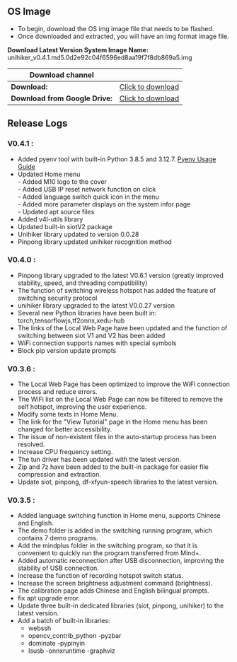 

## **OS Image**
- To begin, download the OS img image file that needs to be flashed. 
- Once downloaded and extracted, you will have an img format image file.

**Download Latest Version System Image**
**Name:** unihiker_v0.4.1.md5.0d2e92c04f6596ed8aa19f7f8db869a5.img

| **Download channel** |  |
| --- | --- |
| **Download:** | [Click to download](https://download3.dfrobot.com.cn/unihiker/img/unihiker_v0.4.1_20250729_0952.7z) |
| **Download from Google Drive:** | [Click to download](https://drive.google.com/drive/folders/1JU73SOyN5VmpB6ilbxVNvCB9qXfc-Qo-?usp=sharing) |

##  **Release Logs**

### **V0.4.1 :**

- Added pyenv tool with built-in Python 3.8.5 and 3.12.7. [Pyenv Usage Guide](/Troubleshooting/How_to_Install_Multiple_Python_Versions_on_Unihiker)
- Updated Home menu  
       - Added M10 logo to the cover  
       - Added USB IP reset network function on click  
       - Added language switch quick icon in the menu  
       - Added more parameter displays on the system infor page  
       - Updated apt source files  
- Added v4l-utils library  
- Updated built-in siotV2 package  
- Unihiker library updated to version 0.0.28  
- Pinpong library updated unihiker recognition method

### **V0.4.0 :**

- Pinpong library upgraded to the latest V0.6.1 version (greatly improved stability, speed, and threading compatibility)
- The function of switching wireless hotspot has added the feature of switching security protocol
- unihiker library upgraded to the latest V0.0.27 version
- Several new Python libraries have been built in: torch,tensorflowjs,tf2onnx,xedu-hub
- The links of the Local Web Page have been updated and the function of switching between siot V1 and V2 has been added
- WiFi connection supports names with special symbols
- Block pip version update prompts

### **V0.3.6 :**

- The Local Web Page has been optimized to improve the WiFi connection process and reduce errors.
- The WiFi list on the Local Web Page can now be filtered to remove the self hotspot, improving the user experience.
- Modify some texts in Home Menu.
- The link for the "View Tutorial" page in the Home menu has been changed for better accessibility.
- The issue of non-existent files in the auto-startup process has been resolved.
- Increase CPU frequency setting.
- The tun driver has been updated with the latest version.
- Zip and 7z have been added to the built-in package for easier file compression and extraction.
- Update siot, pinpong, df-xfyun-speech libraries to the latest version.

### **V0.3.5 :**

- Added language switching function in Home menu, supports Chinese and English.
- The demo folder is added in the switching running program, which contains 7 demo programs.
- Add the mindplus folder in the switching program, so that it is convenient to quickly run the program transferred from Mind+.
- Added automatic reconnection after USB disconnection, improving the stability of USB connection.
- Increase the function of recording hotspot switch status.
- Increase the screen brightness adjustment command (brightness).
- The calibration page adds Chinese and English bilingual prompts.
- fix apt upgrade error.
- Update three built-in dedicated libraries (siot, pinpong, unihiker) to the latest version.
- Add a batch of built-in libraries:
   - webssh
   - opencv_contrib_python
-pyzbar
   - dominate
-pypinyin
   - lsusb
-onnxruntime
-graphviz